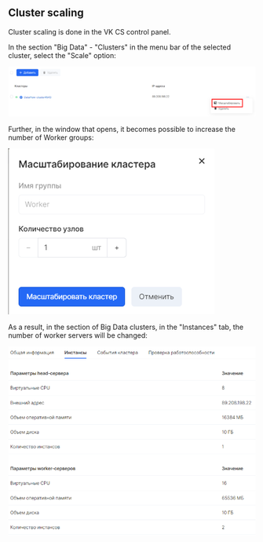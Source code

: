 Cluster scaling
---------------

Cluster scaling is done in the VK CS control panel.

In the section "Big Data" - "Clusters" in the menu bar of the selected cluster, select the "Scale" option:

![](./assets/1601706880108-11.png)

Further, in the window that opens, it becomes possible to increase the number of Worker groups:

![](./assets/1601706914576-12.png)

As a result, in the section of Big Data clusters, in the "Instances" tab, the number of worker servers will be changed:

![](./assets/1601707729581-13.png)
